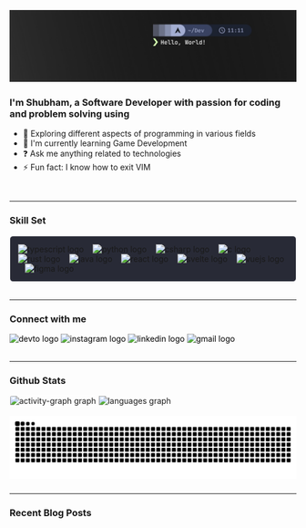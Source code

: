 <style>
  a, a:hover {
    text-decoration: none;
    color: black;
  }
</style>

[![Shubham's Github Banner](./assets/banner.jpg)](https://github.com/ShUbHaM13M)

###

<h3>I'm Shubham, a Software Developer with passion for coding and problem solving using</h3>

- 🚀 Exploring different aspects of programming in various fields
- 🔭 I'm currently learning Game Development
- ❓ Ask me anything related to technologies
- ⚡ Fun fact: I know how to exit VIM

<br />

---

###

### Skill Set

<div align="left" style="background-color: #282a36; padding: 1em; border-radius: 6px; border: 1.5px solid white;">
  <img src="https://cdn.jsdelivr.net/gh/devicons/devicon/icons/typescript/typescript-original.svg" height="24" alt="typescript logo"  />
  <img width="8" />
  <img src="https://cdn.jsdelivr.net/gh/devicons/devicon/icons/python/python-original.svg" height="24" alt="python logo"  />
  <img width="8" />
  <img src="https://cdn.jsdelivr.net/gh/devicons/devicon/icons/csharp/csharp-original.svg" height="24" alt="csharp logo"  />
  <img width="8" />
  <img src="https://cdn.jsdelivr.net/gh/devicons/devicon/icons/c/c-original.svg" height="24" alt="c logo"  />
  <img width="8" />
  <img src="https://cdn.jsdelivr.net/gh/devicons/devicon/icons/rust/rust-plain.svg" height="24" alt="rust logo"  />
  <img width="8" />
  <img src="https://cdn.jsdelivr.net/gh/devicons/devicon/icons/java/java-original.svg" height="24" alt="java logo"  />
  <img width="8" />
  <img src="https://cdn.jsdelivr.net/gh/devicons/devicon/icons/react/react-original.svg" height="24" alt="react logo"  />
  <img width="8" />
  <img src="https://cdn.jsdelivr.net/gh/devicons/devicon/icons/svelte/svelte-original.svg" height="24" alt="svelte logo"  />
  <img width="8" />
  <img src="https://cdn.jsdelivr.net/gh/devicons/devicon/icons/vuejs/vuejs-original.svg" height="24" alt="vuejs logo"  />
  <img width="8" />
  <img src="https://cdn.jsdelivr.net/gh/devicons/devicon/icons/figma/figma-original.svg" height="24" alt="figma logo"  />
</div>

<br />

---

### Connect with me

<div align="left">
  <a href="https://dev.to/shubham13m">
    <img src="https://img.shields.io/static/v1?message=dev.to&logo=dev.to&label=&color=0A0A0A&logoColor=white&labelColor=&style=for-the-badge" height="28" alt="devto logo"  />
  </a>
  <a href="https://www.instagram.com/maurya_shubham_13/">
    <img src="https://img.shields.io/static/v1?message=Instagram&logo=instagram&label=&color=E4405F&logoColor=white&labelColor=&style=for-the-badge" height="28" alt="instagram logo" />
  </a>
  <a href="https://www.linkedin.com/in/shubham-maurya-37b7491a3">
    <img src="https://img.shields.io/static/v1?message=LinkedIn&logo=linkedin&label=&color=0077B5&logoColor=white&labelColor=&style=for-the-badge" height="28" alt="linkedin logo"  />
  </a>
  <a href="mailto:shubham.heeralal@gmail.com">
    <img src="https://img.shields.io/static/v1?message=Gmail&logo=gmail&label=&color=D14836&logoColor=white&labelColor=&style=for-the-badge" height="28" alt="gmail logo" />
  </a>
</div>

<br />
<hr />

### Github Stats

<div align="left">
  <img style="border: 1px solid white; border-radius:4px;" src="https://github-readme-activity-graph.vercel.app/graph?username=ShUbHaM13M&radius=4&area=false&hide_title=false&theme=dracula&hide_border=false" height="150" alt="activity-graph graph"  />
  <img src="https://github-readme-stats.vercel.app/api/top-langs?username=ShUbHaM13M&locale=en&hide_title=false&layout=compact&card_width=474&langs_count=6&theme=dracula&hide_border=false" height="150" alt="languages graph" />
</div>

<br clear="both">

<img src="https://raw.githubusercontent.com/ShUbHaM13M/ShUbHaM13M/output/snake.svg" alt="Snake animation" />

###

---

### Recent Blog Posts

<!-- BLOG-POST-LIST:START -->
<!-- BLOG-POST-LIST:END -->
